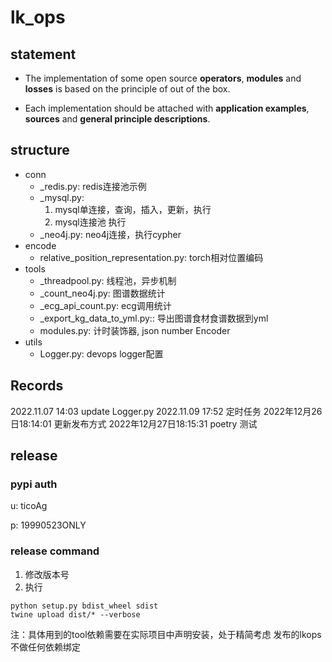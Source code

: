 # lk_ops

## statement

- The implementation of some open source **operators**, **modules** and **losses** is based on the principle of out of the box. 

- Each implementation should be attached with **application examples**, **sources** and **general principle descriptions**.

## structure

- conn
  - _redis.py: redis连接池示例
  - _mysql.py: 
    1. mysql单连接，查询，插入，更新，执行
    2. mysql连接池 执行
  - _neo4j.py: neo4j连接，执行cypher
- encode
  - relative_position_representation.py: torch相对位置编码
- tools
  - _threadpool.py: 线程池，异步机制
  - _count_neo4j.py: 图谱数据统计
  - _ecg_api_count.py: ecg调用统计
  - _export_kg_data_to_yml.py:: 导出图谱食材食谱数据到yml
  - modules.py: 计时装饰器, json number Encoder
- utils
  - Logger.py: devops logger配置


## Records
2022.11.07 14:03 update Logger.py
2022.11.09 17:52 定时任务
2022年12月26日18:14:01 更新发布方式
2022年12月27日18:15:31 poetry 测试

## release
### pypi auth

u: ticoAg

p: 19990523ONLY

### release command
1. 修改版本号
2. 执行
```shell
python setup.py bdist_wheel sdist
twine upload dist/* --verbose
```


注：具体用到的tool依赖需要在实际项目中声明安装，处于精简考虑 发布的lkops不做任何依赖绑定